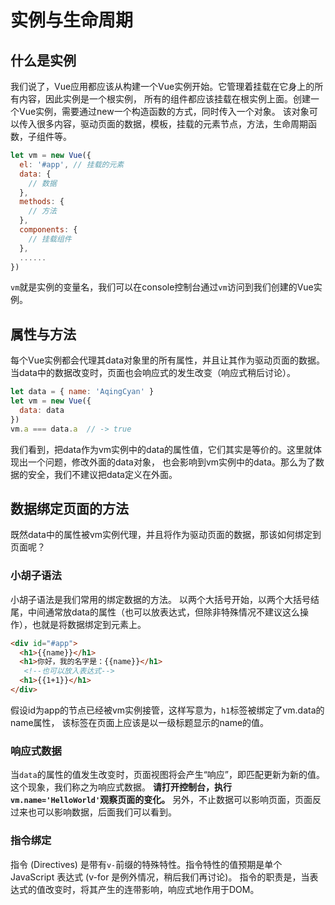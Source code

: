 # 实例与生命周期
## 什么是实例
我们说了，Vue应用都应该从构建一个Vue实例开始。它管理着挂载在它身上的所有内容，因此实例是一个根实例，
所有的组件都应该挂载在根实例上面。创建一个Vue实例，需要通过new一个构造函数的方式，同时传入一个对象。
该对象可以传入很多内容，驱动页面的数据，模板，挂载的元素节点，方法，生命周期函数，子组件等。
```js
let vm = new Vue({
  el: '#app', // 挂载的元素
  data: {
    // 数据
  },
  methods: {
    // 方法
  },
  components: {
    // 挂载组件
  },
  ......
})
```
`vm`就是实例的变量名，我们可以在console控制台通过`vm`访问到我们创建的Vue实例。
## 属性与方法
每个Vue实例都会代理其data对象里的所有属性，并且让其作为驱动页面的数据。当data中的数据改变时，页面也会响应式的发生改变（响应式稍后讨论）。
```js
let data = { name: 'AqingCyan' }
let vm = new Vue({ 
  data: data
})
vm.a === data.a  // -> true
```
我们看到，把data作为vm实例中的data的属性值，它们其实是等价的。这里就体现出一个问题，修改外面的data对象，
也会影响到vm实例中的data。那么为了数据的安全，我们不建议把data定义在外面。
## 数据绑定页面的方法
既然data中的属性被vm实例代理，并且将作为驱动页面的数据，那该如何绑定到页面呢？
### 小胡子语法
小胡子语法是我们常用的绑定数据的方法。
以两个大括号开始，以两个大括号结尾，中间通常放data的属性（也可以放表达式，但除非特殊情况不建议这么操作），也就是将数据绑定到元素上。
```html
<div id="#app">
  <h1>{{name}}</h1>
  <h1>你好，我的名字是：{{name}}</h1>
   <!--也可以放入表达式-->
  <h1>{{1+1}}</h1>
</div>
```
假设id为app的节点已经被vm实例接管，这样写意为，`h1`标签被绑定了vm.data的name属性，
该标签在页面上应该是以一级标题显示的name的值。
### 响应式数据
当`data`的属性的值发生改变时，页面视图将会产生“响应”，即匹配更新为新的值。这个现象，我们称之为响应式数据。
**请打开控制台，执行`vm.name='HelloWorld'`观察页面的变化。** 另外，不止数据可以影响页面，页面反过来也可以影响数据，后面我们可以看到。
### 指令绑定
指令 (Directives) 是带有`v-`前缀的特殊特性。指令特性的值预期是单个 JavaScript 表达式 (v-for 是例外情况，稍后我们再讨论)。
指令的职责是，当表达式的值改变时，将其产生的连带影响，响应式地作用于DOM。

